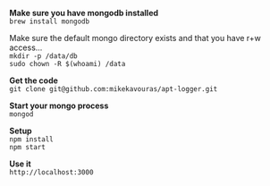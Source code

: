 **Make sure you have mongodb installed**  
`brew install mongodb`  

Make sure the default mongo directory exists and that you have r+w access...  
`mkdir -p /data/db`  
`sudo chown -R $(whoami) /data`

**Get the code**  
`git clone git@github.com:mikekavouras/apt-logger.git`  

**Start your mongo process**  
`mongod`

**Setup**  
`npm install`    
`npm start`  

**Use it**  
`http://localhost:3000`  
